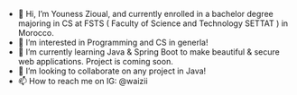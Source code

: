 - 👋 Hi, I’m Youness Zioual, and currently enrolled in a bachelor degree majoring in CS at FSTS ( Faculty of Science and Technology SETTAT ) in Morocco.
- 👀 I’m interested in Programming and CS in generla!
- 🌱 I’m currently learning Java & Spring Boot to make beautiful & secure web applications. Project is coming soon.
- 💞️ I’m looking to collaborate on any project in Java!
- 📫 How to reach me on IG: @waizii

<!---
uness7/uness7 is a ✨ special ✨ repository because its `README.md` (this file) appears on your GitHub profile.
You can click the Preview link to take a look at your changes.
--->
